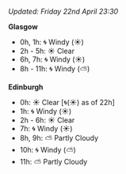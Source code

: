 *Updated: Friday 22nd April 23:30*

**Glasgow**

* 0h, 1h: :cyclone: Windy (:sunny:)
* 2h - 5h: :sunny: Clear
* 6h, 7h: :cyclone: Windy (:sunny:)
* 8h - 11h: :cyclone: Windy (:partly_sunny:)

**Edinburgh**

* 0h: :sunny: Clear [:cyclone:(:sunny:) as of 22h]
* 1h: :cyclone: Windy (:sunny:)
* 2h - 6h: :sunny: Clear
* 7h: :cyclone: Windy (:sunny:)
* 8h, 9h: :partly_sunny: Partly Cloudy
* 10h: :cyclone: Windy (:partly_sunny:)
* 11h: :partly_sunny: Partly Cloudy
